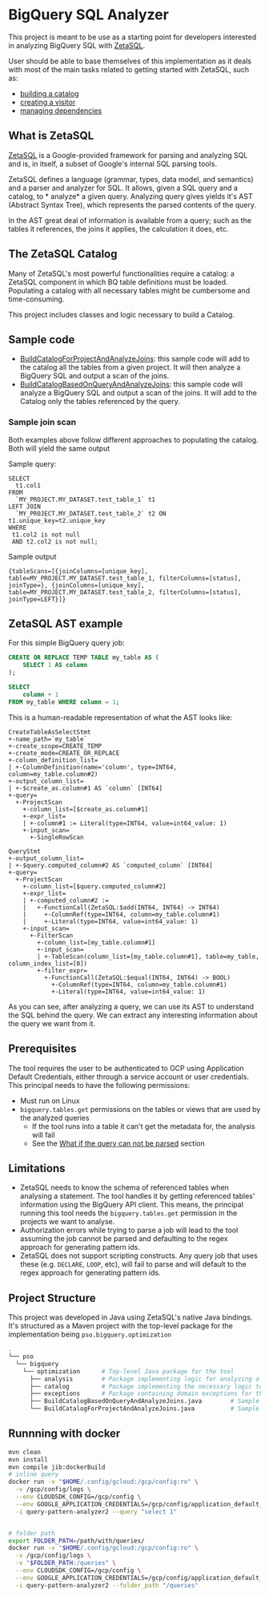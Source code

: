 # BigQuery SQL Analyzer

This project is meant to be use as a starting point for developers interested in
analyzing BigQuery SQL with [ZetaSQL](https://github.com/google/zetasql).

User should be able to base themselves of this implementation as it deals with
most of the main tasks related to getting started with ZetaSQL, such as:

* [building a catalog](./src/main/java/com/pso/bigquery/optimization/BuildCatalogForProjectAndAnalyzeJoins.java)
* [creating a visitor](./src/main/java/com/pso/bigquery/optimization/analysis/visitors/ExtractScansVisitor.java)
* [managing dependencies](./pom.xml)

## What is ZetaSQL

[ZetaSQL](https://github.com/google/zetasql) is a Google-provided framework for
parsing and analyzing SQL and is, in itself, a subset of Google's internal SQL
parsing tools.

ZetaSQL defines a language (grammar, types, data model, and semantics) and a
parser and analyzer for SQL. It allows, given a SQL query and a catalog, to *
analyze* a given query. Analyzing query gives yields it's AST
(Abstract Syntax Tree), which represents the parsed contents of the query.

In the AST great deal of information is available from a query; such as the
tables it references, the joins it applies, the calculation it does, etc.

## The ZetaSQL Catalog

Many of ZetaSQL's most powerful functionalities require a catalog: a ZetaSQL
component in which BQ table definitions must be loaded. Populating a catalog
with all necessary tables might be cumbersome and time-consuming.

This project includes classes and logic necessary to build a Catalog.

## Sample code

* [BuildCatalogForProjectAndAnalyzeJoins](./src/main/java/com/pso/bigquery/optimization/BuildCatalogForProjectAndAnalyzeJoins.java):
  this sample code will add to the catalog all the tables from a given project.
  It will then analyze a BigQuery SQL and output a scan of the joins.
* [BuildCatalogBasedOnQueryAndAnalyzeJoins](./src/main/java/com/pso/bigquery/optimization/BuildCatalogBasedOnQueryAndAnalyzeJoins.java):
  this sample code will analyze a BigQuery SQL and output a scan of the joins.
  It will add to the Catalog only the tables referenced by the query.

### Sample join scan

Both examples above follow different approaches to populating the catalog. Both
will yield the same output

Sample query:

```
SELECT
  t1.col1
FROM 
  `MY_PROJECT.MY_DATASET.test_table_1` t1
LEFT JOIN
  `MY_PROJECT.MY_DATASET.test_table_2` t2 ON t1.unique_key=t2.unique_key
WHERE
 t1.col2 is not null
 AND t2.col2 is not null;
```

Sample output

```
{tableScans=[{joinColumns=[unique_key], table=MY_PROJECT.MY_DATASET.test_table_1, filterColumns=[status], joinType=}, {joinColumns=[unique_key], table=MY_PROJECT.MY_DATASET.test_table_2, filterColumns=[status], joinType=LEFT}]}
```

## ZetaSQL AST example

For this simple BigQuery query job:

``` sql
CREATE OR REPLACE TEMP TABLE my_table AS (
    SELECT 1 AS column
);

SELECT
    column + 1
FROM my_table WHERE column = 1;
```

This is a human-readable representation of what the AST looks like:

```
CreateTableAsSelectStmt
+-name_path=`my_table`
+-create_scope=CREATE_TEMP
+-create_mode=CREATE_OR_REPLACE
+-column_definition_list=
| +-ColumnDefinition(name='column', type=INT64, column=my_table.column#2)
+-output_column_list=
| +-$create_as.column#1 AS `column` [INT64]
+-query=
  +-ProjectScan
    +-column_list=[$create_as.column#1]
    +-expr_list=
    | +-column#1 := Literal(type=INT64, value=int64_value: 1)
    +-input_scan=
      +-SingleRowScan

QueryStmt
+-output_column_list=
| +-$query.computed_column#2 AS `computed_column` [INT64]
+-query=
  +-ProjectScan
    +-column_list=[$query.computed_column#2]
    +-expr_list=
    | +-computed_column#2 :=
    |   +-FunctionCall(ZetaSQL:$add(INT64, INT64) -> INT64)
    |     +-ColumnRef(type=INT64, column=my_table.column#1)
    |     +-Literal(type=INT64, value=int64_value: 1)
    +-input_scan=
      +-FilterScan
        +-column_list=[my_table.column#1]
        +-input_scan=
        | +-TableScan(column_list=[my_table.column#1], table=my_table, column_index_list=[0])
        +-filter_expr=
          +-FunctionCall(ZetaSQL:$equal(INT64, INT64) -> BOOL)
            +-ColumnRef(type=INT64, column=my_table.column#1)
            +-Literal(type=INT64, value=int64_value: 1)
```

As you can see, after analyzing a query, we can use its AST to understand the
SQL behind the query. We can extract any interesting information about the query
we want from it.

## Prerequisites

The tool requires the user to be authenticated to GCP using Application Default
Credentials, either through a service account or user credentials. This
principal needs to have the following permissions:

* Must run on Linux
* `bigquery.tables.get` permissions on the tables or views that are used by the
  analyzed queries
    * If the tool runs into a table it can't get the metadata for, the analysis
      will fail
    * See
      the [What if the query can not be parsed](#what-if-the-query-can-not-be-parsed)
      section

## Limitations

* ZetaSQL needs to know the schema of referenced tables when analysing a
  statement. The tool handles it by getting referenced tables' information using
  the BigQuery API client. This means, the principal running this tool needs
  the `bigquery.tables.get` permission in the projects we want to analyse.
* Authorization errors while trying to parse a job will lead to the tool
  assuming the job cannot be parsed and defaulting to the regex approach for
  generating pattern ids.
* ZetaSQL does not support scripting constructs. Any query job that uses these
  (e.g. `DECLARE`, `LOOP`, etc), will fail to parse and will default to the
  regex approach for generating pattern ids.

## Project Structure

This project was developed in Java using ZetaSQL's native Java bindings. It's
structured as a Maven project with the top-level package for the implementation
being `pso.bigquery.optimization`

``` bash
.
└── pso
  └── bigquery
    └── optimization      # Top-level Java package for the tool
      ├── analysis        # Package implementing logic for analyzing a BigQuery SQL and extracting information from it
      ├── catalog         # Package implementing the necessary logic to maintain a ZetaSQL catalog based on BigQuery
      ├── exceptions      # Package containing domain exceptions for the project
      ├── BuildCatalogBasedOnQueryAndAnalyzeJoins.java        # Sample code that scans a query and builds catalog on the go by adding tables referenced in the query
      └── BuildCatalogForProjectAndAnalyzeJoins.java          # Sample code that scans a query and builds catalog by adding all the tables in a given project 
```

## Runnning with docker
``` bash
mvn clean
mvn install
mvn compile jib:dockerBuild
# inline query
docker run -v "$HOME/.config/gcloud:/gcp/config:ro" \
  -v /gcp/config/logs \
  --env CLOUDSDK_CONFIG=/gcp/config \
  --env GOOGLE_APPLICATION_CREDENTIALS=/gcp/config/application_default_credentials.json \
  -i query-pattern-analyzer2 --query "select 1"


# folder path
export FOLDER_PATH=/path/with/queries/
docker run -v "$HOME/.config/gcloud:/gcp/config:ro" \
  -v /gcp/config/logs \
  -v "$FOLDER_PATH:/queries" \
  --env CLOUDSDK_CONFIG=/gcp/config \
  --env GOOGLE_APPLICATION_CREDENTIALS=/gcp/config/application_default_credentials.json \
  -i query-pattern-analyzer2 --folder_path "/queries"
``` 